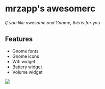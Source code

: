 # mrzapp's awesomerc
###### If you like awesome and Gnome, this is for you

## Features
- Gnome fonts
- Gnome icons
- Wifi widget
- Battery widget
- Volume widget

![](https://raw.githubusercontent.com/mrzapp/awesomerc/master/screenshot.png)
